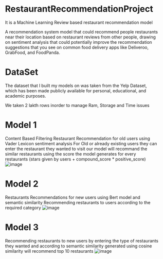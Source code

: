 # RestaurantRecommendationProject
It is a Machine Learning Review based restaurant recommendation model

A recommendation system model that could recommend people restaurants near their location based on restaurant reviews from other people, drawing on sentiment analysis that could potentially improve the recommendation suggestions that you see on common food delivery apps like Deliveroo, GrabFood, and FoodPanda.

# DataSet
The dataset that I built my models on was taken from the Yelp Dataset, which has been made publicly available for personal, educational, and academic purposes.

We taken 2 lakth rows inorder to manage Ram, Storage and Time issues

# Model 1

Content Based Filtering
Restaurant Recommendation for old users using Vader Lexicon sentiment analysis
For Old or already existing users they can enter the restaurant they wanted to visit our model will recommand the similar restaurants using the score the model generates for every restaurants (stars given by users + compound_score * positive_score)
![image](https://user-images.githubusercontent.com/73640568/163662753-9e6d5e11-cfd3-48e5-bed1-b1be6d471ede.png)


# Model 2

Restaurants Recommendations for new users using Bert model and semantic similarity
Recommending restaurants to users according to the required category
![image](https://user-images.githubusercontent.com/73640568/163662765-91c5badf-7d7e-4061-aa0c-c817591199ae.png)


# Model 3

Recommending restaurants to new users by entering the type of restaurants they wanted and according to semantic similarity generated using cosine similarity will recommend top 10 restaurants
![image](https://user-images.githubusercontent.com/73640568/163662772-1c2f26b9-47a4-4b2a-a68b-e4e24aed03ff.png)

